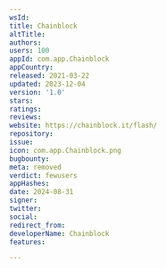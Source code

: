 ```yaml
---
wsId: 
title: Chainblock
altTitle: 
authors: 
users: 100
appId: com.app.Chainblock
appCountry: 
released: 2021-03-22
updated: 2023-12-04
version: '1.0'
stars: 
ratings: 
reviews: 
website: https://chainblock.it/flash/
repository: 
issue: 
icon: com.app.Chainblock.png
bugbounty: 
meta: removed
verdict: fewusers
appHashes: 
date: 2024-08-31
signer: 
twitter: 
social: 
redirect_from: 
developerName: Chainblock
features: 

---
```


